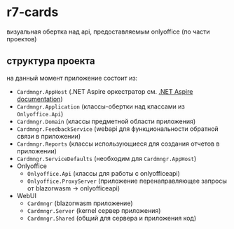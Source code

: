 # r7-cards

визуальная обертка над api, предоставляемым onlyoffice (по части проектов)

## структура проекта

на данный момент приложение состоит из:

- `Cardmngr.AppHost` (.NET Aspire оркестратор см. [.NET Aspire documentation](https://learn.microsoft.com/en-us/dotnet/aspire/))
- `Cardmngr.Application` (классы-обертки над классами из `Onlyoffice.Api`)
- `Cardmngr.Domain` (классы предметной области приложения)
- `Cardmngr.FeedbackService` (webapi для функциональности обратной связи в приложении)
- `Cardmngr.Reports` (классы использующиеся для создания отчетов в приложении)
- `Cardmngr.ServiceDefaults` (необходим для `Cardmngr.AppHost`)
- Onlyoffice
  - `Onlyoffice.Api` (классы для работы с onlyofficeapi)
  - `Onlyoffice.ProxyServer` (приложение перенаправляющее запросы от blazorwasm -> onlyofficeapi)
- WebUI
  - `Cardmngr` (blazorwasm приложение)
  - `Cardmngr.Server` (kernel сервер приложения)
  - `Cardmngr.Shared` (общий для сервера и приложения код)

